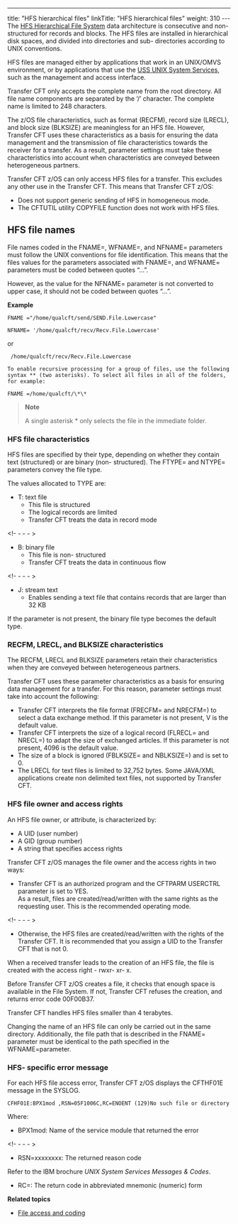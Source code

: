 ---
title: "HFS hierarchical files"
linkTitle: "HFS hierarchical files"
weight: 310
--- The [HFS Hierarchical File System]() data architecture is consecutive and non- structured for records and blocks. The HFS files are installed in hierarchical disk spaces, and divided into directories and sub- directories according to UNIX conventions.

HFS files are managed either by applications that work in an UNIX/OMVS environment, or by applications that use the [USS UNIX System Services](), such as the management and access interface.

Transfer CFT only accepts the complete name from the root directory. All file name components are separated by the ‘/’ character. The complete name is limited to 248 characters.

The z/OS file characteristics, such as format (RECFM), record size (LRECL), and block size (BLKSIZE) are meaningless for an HFS file. However, Transfer CFT uses these characteristics as a basis for ensuring the data management and the transmission of file characteristics towards the receiver for a transfer. As a result, parameter settings must take these characteristics into account when characteristics are conveyed between heterogeneous partners.

Transfer CFT z/OS can only access HFS files for a transfer. This excludes any other use in the Transfer CFT. This means that Transfer CFT z/OS:

- Does not support generic sending of HFS in homogeneous mode.
- The CFTUTIL utility COPYFILE function does not work with HFS files.

## HFS file names

File names coded in the FNAME=, WFNAME=, and NFNAME= parameters must follow the UNIX conventions for file identification. This means that the files values for the parameters associated with FNAME=, and WFNAME= parameters must be coded between quotes “…”.

However, as the value for the NFNAME= parameter is not converted to upper case, it should not be coded between quotes “…”.

**Example**

`FNAME ="/home/qualcft/send/SEND.File.Lowercase" `

`NFNAME= '/home/qualcft/recv/Recv.File.Lowercase' `

or

` /home/qualcft/recv/Recv.File.Lowercase`

`To enable recursive processing for a group of files, use the following syntax ** (two asterisks). To select all files in all of the folders, for example: `

```
FNAME =/home/qualcft/\*\*
```

> **Note**
>
> A single asterisk \* only selects the file in the immediate folder.

### HFS file characteristics

HFS files are specified by their type, depending on whether they contain text (structured) or are binary (non- structured). The FTYPE= and NTYPE= parameters convey the file type.

The values allocated to TYPE are:

- T: text file
    - This file is structured
    - The logical records are limited
    - Transfer CFT treats the data in record mode

<!- - - - >

- B: binary file
    - This file is non- structured
    - Transfer CFT treats the data in continuous flow

<!- - - - >

- J: stream text
    - Enables sending a text file that contains records that are larger than 32 KB

If the parameter is not present, the binary file type becomes the default type.

### RECFM, LRECL, and BLKSIZE characteristics

The RECFM, LRECL and BLKSIZE parameters retain their characteristics when they are conveyed between heterogeneous partners.

Transfer CFT uses these parameter characteristics as a basis for ensuring data management for a transfer. For this reason, parameter settings must take into account the following:

- Transfer CFT interprets the file format (FRECFM= and NRECFM=) to select a data exchange method. If this parameter is not present, V is the default value.
- Transfer CFT interprets the size of a logical record (FLRECL= and NRECL=) to adapt the size of exchanged articles. If this parameter is not present, 4096 is the default value.
- The size of a block is ignored (FBLKSIZE= and NBLKSIZE=) and is set to 0.
- The LRECL for text files is limited to 32,752 bytes. Some JAVA/XML applications create non delimited text files, not supported by Transfer CFT.

### HFS file owner and access rights 

An HFS file owner, or attribute, is characterized by:

- A UID (user number)
- A GID (group number)
- A string that specifies access rights

Transfer CFT z/OS manages the file owner and the access rights in two ways:

- Transfer CFT is an authorized program and the CFTPARM USERCTRL parameter is set to YES.  
    As a result, files are created/read/written with the same rights as the requesting user. This is the recommended operating mode.

<!- - - - >

- Otherwise, the HFS files are created/read/written with the rights of the Transfer CFT. It is recommended that you assign a UID to the Transfer CFT that is not 0.

When a received transfer leads to the creation of an HFS file, the file is created with the access right - rwxr- xr- x.

Before Transfer CFT z/OS creates a file, it checks that enough space is available in the File System. If not, Transfer CFT refuses the creation, and returns error code 00F00B37.

Transfer CFT handles HFS files smaller than 4 terabytes.

Changing the name of an HFS file can only be carried out in the same directory. Additionally, the file path that is described in the FNAME= parameter must be identical to the path specified in the WFNAME=parameter.

### HFS- specific error message

For each HFS file access error, Transfer CFT z/OS displays the CFTHF01E message in the SYSLOG.

```
CFHF01E:BPX1mod ,RSN=05F1006C,RC=ENOENT (129)No such file or directory
```

Where:

- BPX1mod: Name of the service module that returned the error

<!- - - - >

- RSN=xxxxxxxx: The returned reason code

Refer to the IBM brochure *UNIX System Services Messages & Codes*.

- RC=: The return code in abbreviated mnemonic (numeric) form

****Related topics****

- [File access and coding](../file_access_and_coding)
